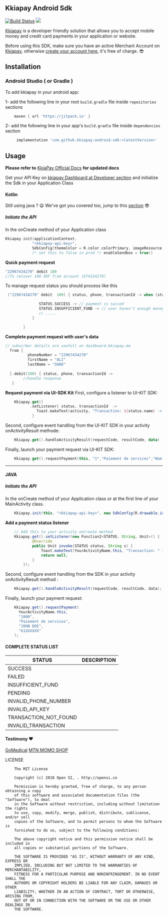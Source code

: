 ## Kkiapay Android Sdk

[![Build Status](https://app.travis-ci.com/kkiapay/android-sdk.svg?branch=master)](https://app.travis-ci.com/kkiapay/android-sdk)
[![](https://jitpack.io/v/kkiapay/android-sdk.svg)](https://jitpack.io/#kkiapay/android-sdk)

[Kkiapay](https://kkiapay.me) is a developer friendly solution that allows you to accept mobile money and credit card payments in your application or website.

Before using this SDK, make sure you have an active Merchant Account on [Kkiapay](https://kkiapay.me), otherwise [create your account here](https://kkiapay.me), it's free of charge. :sunglasses:

## Installation

### Android Studio ( or Gradle )

  To add kkiapay in your android app:
  
   1- add the following line in your root `build.gradle` file inside `repositories` sections
   
   ```groovy
       maven { url 'https://jitpack.io' }
   ```
   
   2- add the following line in your app's `build.gradle` file inside `dependencies` section
   
   ```groovy
        implementation 'com.github.kkiapay:android-sdk:<latestVersion>'
   ```

## Usage
 **Please refer to** [KkiaPay Official Docs](https://docs.kkiapay.me/v1/plugin-et-sdk/sdk-android) **for updated docs** 


Get your API Key on [kkiapay Dashboard at Developer section](https://kkiapay.me/#/developers) and initialize the Sdk in your Application Class

#### Kotlin
Still using java ? :frowning: We've got you covered too, jump to this [section](#java) :sunglasses:
##### Initiate the API
In the onCreate method of your Application class
```kotlin
Kkiapay.init(applicationContext,
            "<kkiapay-api-key>",
            SdkConfig(themeColor = R.color.colorPrimary, imageResource = R.raw.armoiries, 
            /* set this to false in prod */ enableSandbox = true))
```
**Quick payment request**

```kotlin
"22967434270" debit 100
//To recover 100 XOF from account (674324270)
```

To manage request status you should process like this
```kotlin
 ("22967434270" debit  100) { status, phone, transactionId -> when (status) {

               STATUS.SUCCESS -> // payment is succed
               STATUS.INSUFFICIENT_FUND -> // user haven't enough money
               // .....
            }

        }
```

**Complete payment request with user's data**
```kotlin
// subscrber details are usefull on dashboard.kkiapay.me
  from {
          phoneNumber = "22967434270"
          firstName = "ALI"
          lastName = "SHAD"
          
  }.debit(100) { status, phone, transactionId ->
        //handle response
   }
```

**Request payment via UI-SDK Kit**
First, configure a listener to UI-KIT SDK: 
```kotlin
    Kkiapay.get()
           .setListener{ status, transactionId  ->
              Toast.makeText(activity, "Transaction: ${status.name} -> $transactionId", Toast.LENGTH_LONG).show()
            }
```

Second, configure event handling from the UI-KIT SDK in your activity onActivityResult methode:
```kotlin
    Kkiapay.get().handleActivityResult(requestCode, resultCode, data)
```

Finally, launch your payment request via UI-KIT SDK:
```kotlin
    Kkiapay.get().requestPayment(this, "1","Paiement de services","Nom Prenom")
```

-------

#### JAVA
##### Initiate the API
In the onCreate method of your Application class or at the first line of  your MainActivity class.
```java
    Kkiapay.init(this, "<kkiapay-api-key>", new SdkConfig(R.drawable.ic_app_logo, R.color.colorPrimary, true));
```

**Add a payment status listener**
```java
    // Add this to your activity onCreate method
    Kkiapay.get().setListener(new Function2<STATUS, String, Unit>() {
            @Override
            public Unit invoke(STATUS status, String s) {
                Toast.makeText(YourActivityName.this, "Transaction: " + status + " -> " + s, Toast.LENGTH_LONG).show();
                return null;
            }
        });
```

Second, configure event handling from the SDK in your activity onActivityResult method :
```java
    Kkiapay.get().handleActivityResult(requestCode, resultCode, data);
```

Finally, launch your payment request:
```java
    Kkiapay.get().requestPayment(
      YourActivityName.this, 
      "1000", 
      "Paiement de services", 
      "JOHN DOE", 
      "61XXXXXX"
    );
```


#### COMPLETE STATUS LIST

| STATUS      | DESCRIPTION             |
| ----------- | ----------------------- |
|  SUCCESS    |                         |
| FAILED      |                         |
| INSUFFICIENT_FUND    |                |
| PENDING     |                |
| INVALID_PHONE_NUMBER |                |
| INVALID_API_KEY |                     |
| TRANSACTION_NOT_FOUND |                     |
| INVALID_TRANSACTION |                     |




#### Testimony :heart:

[GoMedical](https://play.google.com/store/apps/details?id=co.opensi.medical)
[MTN MOMO SHOP](http://opensi.co)



LICENSE
```
    The MIT License
    
    Copyright (c) 2018 Open SI, . http://opensi.co
    
    Permission is hereby granted, free of charge, to any person obtaining a copy
    of this software and associated documentation files (the "Software"), to deal
    in the Software without restriction, including without limitation the rights
    to use, copy, modify, merge, publish, distribute, sublicense, and/or sell
    copies of the Software, and to permit persons to whom the Software is
    furnished to do so, subject to the following conditions:
    
    The above copyright notice and this permission notice shall be included in
    all copies or substantial portions of the Software.
    
    THE SOFTWARE IS PROVIDED "AS IS", WITHOUT WARRANTY OF ANY KIND, EXPRESS OR
    IMPLIED, INCLUDING BUT NOT LIMITED TO THE WARRANTIES OF MERCHANTABILITY,
    FITNESS FOR A PARTICULAR PURPOSE AND NONINFRINGEMENT. IN NO EVENT SHALL THE
    AUTHORS OR COPYRIGHT HOLDERS BE LIABLE FOR ANY CLAIM, DAMAGES OR OTHER
    LIABILITY, WHETHER IN AN ACTION OF CONTRACT, TORT OR OTHERWISE, ARISING FROM,
    OUT OF OR IN CONNECTION WITH THE SOFTWARE OR THE USE OR OTHER DEALINGS IN
    THE SOFTWARE.
```

